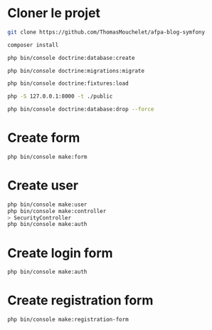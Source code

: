 # Cloner le projet
```bash
git clone https://github.com/ThomasMouchelet/afpa-blog-symfony
```
```bash
composer install
```
```bash
php bin/console doctrine:database:create
```
```bash
php bin/console doctrine:migrations:migrate
```
```bash
php bin/console doctrine:fixtures:load
```
```bash
php -S 127.0.0.1:8000 -t ./public
```

```bash
php bin/console doctrine:database:drop --force
```

# Create form
```bash
php bin/console make:form
```

# Create user
```bash
php bin/console make:user
php bin/console make:controller
> SecurityController
php bin/console make:auth
```
# Create login form
```bash
php bin/console make:auth
```
# Create registration form
```bash
php bin/console make:registration-form
```